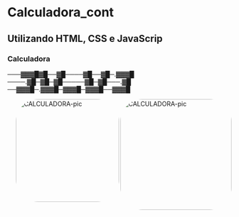 
# Calculadora_cont
## Utilizando HTML, CSS e JavaScrip
### Calculadora


───▓▓▓█▓█──▓█────▓█──▓█─.▓▓▓█
────.▓█─▓█─▓█─────▓█─▓█───.▓█
──▓▓▓█─.▓▓▓█─▓▓▓█─▓▓▓█──▓▓▓█


 <img align="right" alt="CALCULADORA-pic" height="250" style="border-radius:50px;" src="https://github.com/JVOA02/Calculadora_cont/blob/main/preview_1.png">
 <img align="right" alt="CALCULADORA-pic" height="232" style="border-radius:50px;" src="https://github.com/JVOA02/Calculadora_cont/blob/main/preview_2.png">

